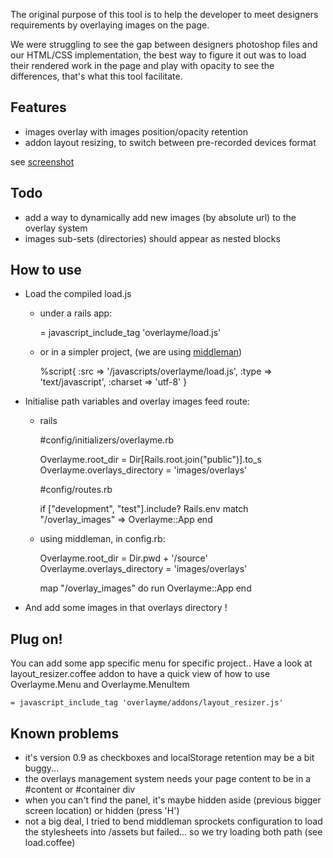 
The original purpose of this tool is to help the developer to meet designers requirements by overlaying images on the page.

We were struggling to see the gap between designers photoshop files and our HTML/CSS implementation, the best way to figure it out was to load their rendered work in the page and play with opacity to see the differences, that's what this tool facilitate.

Features
--------
- images overlay with images position/opacity retention
- addon layout resizing, to switch between pre-recorded devices format

see [screenshot](screenshot_frontfoot_website.jpg)

Todo
----
- add a way to dynamically add new images (by absolute url) to the overlay system
- images sub-sets (directories) should appear as nested blocks

How to use
----------
- Load the compiled load.js

  * under a rails app:

      = javascript_include_tag 'overlayme/load.js'

  * or in a simpler project, (we are using [middleman](http://middlemanapp.com/))
  
      %script{ :src => '/javascripts/overlayme/load.js', :type => 'text/javascript', :charset => 'utf-8' }

- Initialise path variables and overlay images feed route:

  * rails

      #config/initializers/overlayme.rb
      
      Overlayme.root_dir = Dir[Rails.root.join("public")].to_s
      Overlayme.overlays_directory = 'images/overlays' 

      #config/routes.rb

      if ["development", "test"].include? Rails.env
        match "/overlay_images" => Overlayme::App
      end

  * using middleman, in config.rb:

      Overlayme.root_dir = Dir.pwd + '/source'
      Overlayme.overlays_directory = 'images/overlays'

      map "/overlay_images" do
        run Overlayme::App
      end
  

- And add some images in that overlays directory !

Plug on!
--------
You can add some app specific menu for specific project.. Have a look at layout_resizer.coffee addon to have a quick view of how to use Overlayme.Menu and Overlayme.MenuItem

    = javascript_include_tag 'overlayme/addons/layout_resizer.js'

    
Known problems
--------------
- it's version 0.9 as checkboxes and localStorage retention may be a bit buggy...
- the overlays management system needs your page content to be in a #content or #container div
- when you can't find the panel, it's maybe hidden aside (previous bigger screen location) or hidden (press 'H')
- not a big deal, I tried to bend middleman sprockets configuration to load the stylesheets into /assets but failed... so we try loading both path (see load.coffee)

